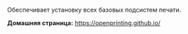 Обеспечивает установку всех базовых подсистем печати.

**Домашняя страница:** <https://openprinting.github.io/>
